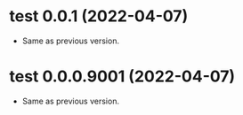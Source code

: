<!-- NEWS.md is maintained by https://cynkra.github.io/fledge, do not edit -->

# test 0.0.1 (2022-04-07)

- Same as previous version.


# test 0.0.0.9001 (2022-04-07)

- Same as previous version.


